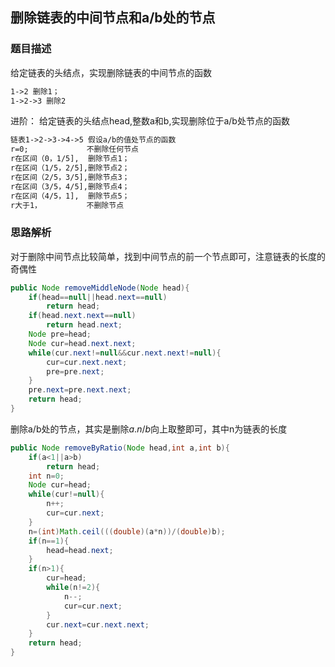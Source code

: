 ## 删除链表的中间节点和a/b处的节点
### 题目描述
给定链表的头结点，实现删除链表的中间节点的函数
```html
1->2 删除1；
1->2->3 删除2
```
进阶：
给定链表的头结点head,整数a和b,实现删除位于a/b处节点的函数
```html
链表1->2->3->4->5 假设a/b的值处节点的函数
r=0;             不删除任何节点
r在区间（0，1/5],  删除节点1；
r在区间（1/5，2/5],删除节点2；
r在区间（2/5，3/5],删除节点3；
r在区间（3/5，4/5],删除节点4；
r在区间（4/5，1],  删除节点5；
r大于1，          不删除节点

```
### 思路解析
对于删除中间节点比较简单，找到中间节点的前一个节点即可，注意链表的长度的奇偶性
```java
public Node removeMiddleNode(Node head){
    if(head==null||head.next==null)
        return head;
    if(head.next.next==null)
        return head.next;
    Node pre=head;
    Node cur=head.next.next;
    while(cur.next!=null&&cur.next.next!=null){
        cur=cur.next.next;
        pre=pre.next;
    }
    pre.next=pre.next.next;
    return head;
}
```

删除a/b处的节点，其实是删除$a.n/b$向上取整即可，其中n为链表的长度
```java
public Node removeByRatio(Node head,int a,int b){
    if(a<1||a>b)
        return head;
    int n=0;
    Node cur=head;
    while(cur!=null){
        n++;
        cur=cur.next;
    }
    n=(int)Math.ceil(((double)(a*n))/(double)b);
    if(n==1){
        head=head.next;
    }
    if(n>1){
        cur=head;
        while(n!=2){
            n--;
            cur=cur.next;
        }
        cur.next=cur.next.next;
    }
    return head;
}
```

